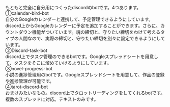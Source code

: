 もともと完全に自分用につくったdiscordのbotです。4つあります。<br>
①calendar-bird-bot<br>
自分のGoogleカレンダーと連携して、予定管理できるようにしています。discord上からGoogleカレンダーに予定を追加することができます。さらに、カウントダウン機能がついています。魂の締切と、守りたい締切をわけて考えるタイプの人間なので、実際の締切と、守りたい締切を別々に設定できるようにしています。<br>
②Discord-task-bot<br>
discord上でタスク管理のできるbotです。Googleスプレッドシートを用意して、タスクをそこに溜めていけるようにしています。<br>
③novel-progress-bot<br>
小説の進捗管理用のbotです。Googleスプレッドシートを用意して、作品の登録や進捗管理が可能です。<br>
④tarot-discord-bot<br>
おまけみたいなもの。discord上でタロットリーディングをしてくれるbotです。複数のスプレッドに対応。テキストのみです。
